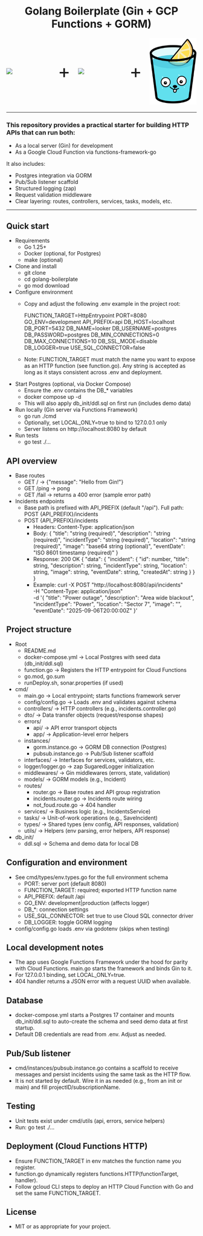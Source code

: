# <center> Golang Boilerplate (Gin + GCP Functions + GORM) </center>

<div align="center" style="margin-bottom: 20px; margin-top: 20px; font-size: 50px; display: flex; align-items: center; justify-content: center;">
    <img width="159px" src="https://go.dev/images/gophers/motorcycle.svg">
    <span style="margin: 0 20px;">+</span>
    <img width="159px" src="https://gorm.io/gorm.svg">
    <span style="margin: 0 20px;">+</span>
    <img width="125px" src="https://raw.githubusercontent.com/gin-gonic/logo/master/color.png">
</div>

---

### This repository provides a practical starter for building HTTP APIs that can run both:
- As a local server (Gin) for development
- As a Google Cloud Function via functions-framework-go

It also includes:
- Postgres integration via GORM
- Pub/Sub listener scaffold
- Structured logging (zap)
- Request validation middleware
- Clear layering: routes, controllers, services, tasks, models, etc.

---

## Quick start
- Requirements
  - Go 1.25+
  - Docker (optional, for Postgres)
  - make (optional)
- Clone and install
  - git clone <this-repo>
  - cd golang-boilerplate
  - go mod download
- Configure environment
  - Copy and adjust the following .env example in the project root:

    FUNCTION_TARGET=HttpEntrypoint
    PORT=8080
    GO_ENV=development
    API_PREFIX=api
    DB_HOST=localhost
    DB_PORT=5432
    DB_NAME=looker
    DB_USERNAME=postgres
    DB_PASSWORD=postgres
    DB_MIN_CONNECTIONS=0
    DB_MAX_CONNECTIONS=10
    DB_SSL_MODE=disable
    DB_LOGGER=true
    USE_SQL_CONNECTOR=false

  - Note: FUNCTION_TARGET must match the name you want to expose as an HTTP function (see function.go). Any string is accepted as long as it stays consistent across .env and deployment.
- Start Postgres (optional, via Docker Compose)
  - Ensure the .env contains the DB_* variables
  - docker compose up -d
  - This will also apply db_init/ddl.sql on first run (includes demo data)
- Run locally (Gin server via Functions Framework)
  - go run ./cmd
  - Optionally, set LOCAL_ONLY=true to bind to 127.0.0.1 only
  - Server listens on http://localhost:8080 by default
- Run tests
  - go test ./...


## API overview
- Base routes
  - GET /        → {"message": "Hello from Gin!"}
  - GET /ping    → pong
  - GET /fail    → returns a 400 error (sample error path)
- Incidents endpoints
  - Base path is prefixed with API_PREFIX (default "/api"). Full path: POST {API_PREFIX}/incidents
  - POST {API_PREFIX}/incidents
    - Headers: Content-Type: application/json
    - Body:
      {
        "title": "string (required)",
        "description": "string (required)",
        "incidentType": "string (required)",
        "location": "string (required)",
        "image": "base64 string (optional)",
        "eventDate": "ISO 8601 timestamp (required)"
      }
    - Response: 200 OK
      {
        "data": {
          "incident": {
            "id": number,
            "title": string,
            "description": string,
            "incidentType": string,
            "location": string,
            "image": string,
            "eventDate": string,
            "createdAt": string
          }
        }
      }
    - Example:
      curl -X POST "http://localhost:8080/api/incidents" \
           -H "Content-Type: application/json" \
           -d '{
                 "title": "Power outage",
                 "description": "Area wide blackout",
                 "incidentType": "Power",
                 "location": "Sector 7",
                 "image": "",
                 "eventDate": "2025-09-06T20:00:00Z"
               }'


## Project structure
- Root
  - README.md
  - docker-compose.yml            → Local Postgres with seed data (db_init/ddl.sql)
  - function.go                   → Registers the HTTP entrypoint for Cloud Functions
  - go.mod, go.sum
  - runDeploy.sh, sonar.properties (if used)
- cmd/
  - main.go                       → Local entrypoint; starts functions framework server
  - config/config.go              → Loads .env and validates against schema
  - controllers/                  → HTTP controllers (e.g., incidents.controller.go)
  - dto/                          → Data transfer objects (request/response shapes)
  - errors/
    - api/                        → API error transport objects
    - app/                        → Application-level error helpers
  - instances/
    - gorm.instance.go            → GORM DB connection (Postgres)
    - pubsub.instance.go          → Pub/Sub listener scaffold
  - interfaces/                   → Interfaces for services, validators, etc.
  - logger/logger.go              → zap SugaredLogger initialization
  - middlewares/                  → Gin middlewares (errors, state, validation)
  - models/                       → GORM models (e.g., Incident)
  - routes/
    - router.go                   → Base routes and API group registration
    - incidents.router.go         → Incidents route wiring
    - not_foud.route.go           → 404 handler
  - services/                     → Business logic (e.g., IncidentsService)
  - tasks/                        → Unit-of-work operations (e.g., SaveIncident)
  - types/                        → Shared types (env config, API responses, validation)
  - utils/                        → Helpers (env parsing, error helpers, API response)
- db_init/
  - ddl.sql                       → Schema and demo data for local DB


## Configuration and environment
- See cmd/types/env.types.go for the full environment schema
  - PORT: server port (default 8080)
  - FUNCTION_TARGET: required; exported HTTP function name
  - API_PREFIX: default /api
  - GO_ENV: development|production (affects logger)
  - DB_*: connection settings
  - USE_SQL_CONNECTOR: set true to use Cloud SQL connector driver
  - DB_LOGGER: toggle GORM logging
- config/config.go loads .env via godotenv (skips when testing)


## Local development notes
- The app uses Google Functions Framework under the hood for parity with Cloud Functions. main.go starts the framework and binds Gin to it.
- For 127.0.0.1 binding, set LOCAL_ONLY=true.
- 404 handler returns a JSON error with a request UUID when available.


## Database
- docker-compose.yml starts a Postgres 17 container and mounts db_init/ddl.sql to auto-create the schema and seed demo data at first startup.
- Default DB credentials are read from .env. Adjust as needed.


## Pub/Sub listener
- cmd/instances/pubsub.instance.go contains a scaffold to receive messages and persist incidents using the same task as the HTTP flow.
- It is not started by default. Wire it in as needed (e.g., from an init or main) and fill projectID/subscriptionName.


## Testing
- Unit tests exist under cmd/utils (api, errors, service helpers)
- Run: go test ./...


## Deployment (Cloud Functions HTTP)
- Ensure FUNCTION_TARGET in env matches the function name you register.
- function.go dynamically registers functions.HTTP(functionTarget, handler).
- Follow gcloud CLI steps to deploy an HTTP Cloud Function with Go and set the same FUNCTION_TARGET.

## License
- MIT or as appropriate for your project.
